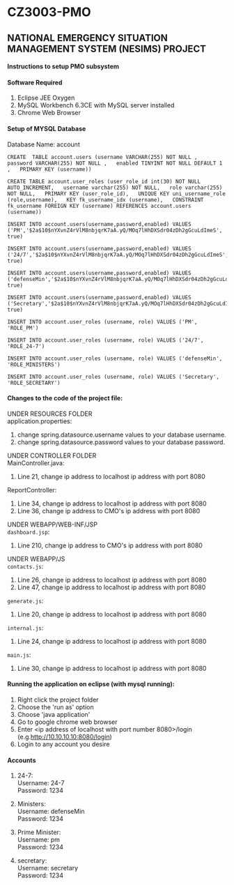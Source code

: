 # CZ3003-PMO

## NATIONAL EMERGENCY SITUATION MANAGEMENT SYSTEM (NESIMS) PROJECT


#### Instructions to setup PMO subsystem

#### Software Required
1. Eclipse JEE Oxygen  
2. MySQL Workbench 6.3CE with MySQL server installed  
3. Chrome Web Browser


#### Setup of MYSQL Database 
Database Name: account  
  
```
CREATE  TABLE account.users (username VARCHAR(255) NOT NULL ,   password VARCHAR(255) NOT NULL ,   enabled TINYINT NOT NULL DEFAULT 1 ,   PRIMARY KEY (username))  

CREATE TABLE account.user_roles (user_role_id int(30) NOT NULL AUTO_INCREMENT,   username varchar(255) NOT NULL,   role varchar(255) NOT NULL,   PRIMARY KEY (user_role_id),   UNIQUE KEY uni_username_role (role,username),   KEY fk_username_idx (username),   CONSTRAINT fk_username FOREIGN KEY (username) REFERENCES account.users (username))  

INSERT INTO account.users(username,password,enabled) VALUES ('PM','$2a$10$nYXvnZ4rVlM8nbjqrK7aA.yQ/MOq7lHhDXSdr04zDh2gGcuLdImeS', true)  

INSERT INTO account.users(username,password,enabled) VALUES ('24/7','$2a$10$nYXvnZ4rVlM8nbjqrK7aA.yQ/MOq7lHhDXSdr04zDh2gGcuLdImeS', true)  

INSERT INTO account.users(username,password,enabled) VALUES ('defenseMin','$2a$10$nYXvnZ4rVlM8nbjqrK7aA.yQ/MOq7lHhDXSdr04zDh2gGcuLdImeS', true)  

INSERT INTO account.users(username,password,enabled) VALUES ('Secretary','$2a$10$nYXvnZ4rVlM8nbjqrK7aA.yQ/MOq7lHhDXSdr04zDh2gGcuLdImeS', true) 
 
INSERT INTO account.user_roles (username, role) VALUES ('PM', 'ROLE_PM')  

INSERT INTO account.user_roles (username, role) VALUES ('24/7', 'ROLE_24-7')  

INSERT INTO account.user_roles (username, role) VALUES ('defenseMin', 'ROLE_MINISTERS')  

INSERT INTO account.user_roles (username, role) VALUES ('Secretary', 'ROLE_SECRETARY')  
```
  
#### Changes to the code of the project file:  

UNDER RESOURCES FOLDER  
application.properties:
1. change spring.datasource.username values to your database username.  
2. change spring.datasource.password values to your database password.  



UNDER CONTROLLER FOLDER  
MainController.java:  
1. Line 21, change ip address to localhost ip address with port 8080   
  
ReportController:  
1. Line 34, change ip address to localhost ip address with port 8080   
2. Line 36, change ip address to CMO's ip address with port 8080   
  
  
UNDER WEBAPP/WEB-INF/JSP  
`dashboard.jsp`:  
1. Line 210, change ip address to CMO's ip address with port 8080   
  
  
  
UNDER WEBAPP/JS  
`contacts.js`:  
1. Line 26, change ip address to localhost ip address with port 8080   
2. Line 47, change ip address to localhost ip address with port 8080   
  
`generate.js`:  
1. Line 20, change ip address to localhost ip address with port 8080   
  
`internal.js`:  
1. Line 24, change ip address to localhost ip address with port 8080   
  
`main.js`:  
1. Line 30, change ip address to localhost ip address with port 8080   
  
  
  
  
#### Running the application on eclipse (with mysql running):  
1. Right click the project folder  
2. Choose the 'run as' option  
3. Choose 'java application'  
4. Go to google chrome web browser  
5. Enter <ip address of localhost with port number 8080>/login (e.g.http://10.10.10.10:8080/login)  
6. Login to any account you desire  


#### Accounts
1. 24-7:  
Username: 24-7  
Password:  1234  
  
2. Ministers:  
Username: defenseMin  
Password:  1234      
  
1. Prime Minister:  
Username: pm  
Password:  1234      
  
1. secretary:  
Username: secretary   
Password:  1234  
